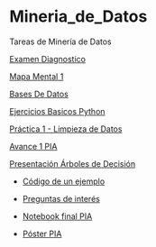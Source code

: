 # Mineria_de_Datos
Tareas de Minería de Datos

[Examen Diagnostico](https://github.com/JesusValGzz/Mineria_de_Datos/blob/main/Examen_1630606.pdf)

[Mapa Mental 1](https://github.com/JesusValGzz/Mineria_de_Datos/blob/main/Mapas_Mentales/MapaMental_1_(1630606).pdf)

[Bases De Datos](https://github.com/GalindoVazquezJesusAlfonso/Mineria_Datos/blob/main/Tareas/Equipo_10-Ejercicio%20Base%20de%20Datos.pdf)

[Ejercicios Basicos Python](https://github.com/JesusValGzz/Mineria_de_Datos/blob/main/Ej_python_1630606.ipynb)

[Práctica 1 - Limpieza de Datos](https://github.com/GalindoVazquezJesusAlfonso/Mineria_Datos/blob/main/Tareas/Ej_Limpieza_Equipo10.ipynb)

[Avance 1 PIA](https://github.com/JesusValGzz/Mineria_de_Datos/blob/main/Avance1_PIA_Equipo10.ipynb)

[Presentación Árboles de Decisión](https://github.com/GalindoVazquezJesusAlfonso/Mineria_Datos/blob/main/Tareas/Presentacion_%C3%81rboles%20de%20Decisi%C3%B3n_Equipo10.pdf)

  - [Código de un ejemplo](https://github.com/GalindoVazquezJesusAlfonso/Mineria_Datos/blob/main/Tareas/C%C3%B3digo_%C3%81rboles%20de%20decisi%C3%B3n_Equipo%2010.ipynb)
  
  - [Preguntas de interés](https://github.com/CruzLermaJorge/MineriaDatosJorge/blob/main/Preguntas_Arboles%20de%20decision_Eq%2310.pdf)

 - [Notebook final PIA](https://github.com/GalindoVazquezJesusAlfonso/Mineria_Datos/blob/main/Tareas/PIA_002_Equipo10_Bitcoin.ipynb)

- [Póster PIA](https://github.com/GalindoVazquezJesusAlfonso/Mineria_Datos/blob/main/Tareas/Poster_G002_Equipo10_Bitcoin.pdf)
